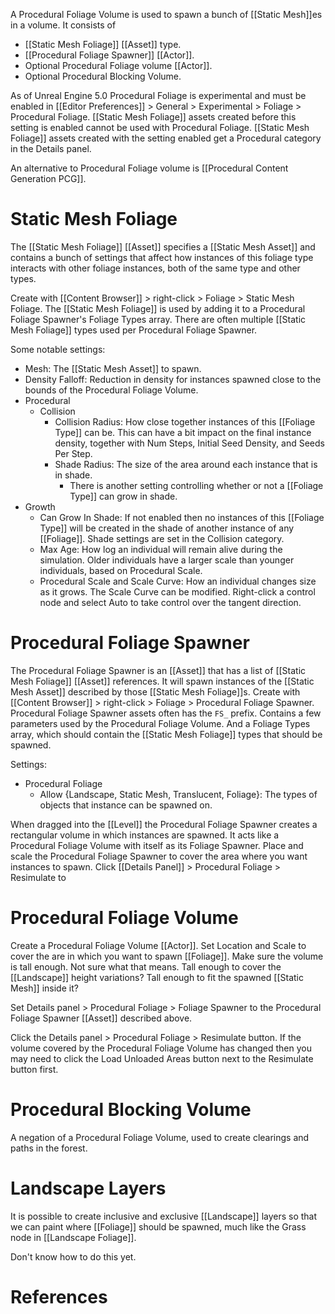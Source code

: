 A Procedural Foliage Volume is used to spawn a bunch of [[Static Mesh]]es in a volume.
It consists of
- [[Static Mesh Foliage]] [[Asset]] type.
- [[Procedural Foliage Spawner]] [[Actor]].
- Optional Procedural Foliage volume [[Actor]].
- Optional Procedural Blocking Volume.

As of Unreal Engine 5.0 Procedural Foliage is experimental and must be enabled in [[Editor Preferences]] > General > Experimental > Foliage > Procedural Foliage.
[[Static Mesh Foliage]] assets created before this setting is enabled cannot be used with Procedural Foliage.
[[Static Mesh Foliage]] assets created with the setting enabled get a Procedural category in the Details panel.


An alternative to Procedural Foliage volume is [[Procedural Content Generation PCG]].


# Static Mesh Foliage

The [[Static Mesh Foliage]] [[Asset]] specifies a [[Static Mesh Asset]] and contains a bunch of settings that affect how instances of this foliage type interacts with other foliage instances, both of the same type and other types.

Create with [[Content Browser]] > right-click > Foliage > Static Mesh Foliage.
The [[Static Mesh Foliage]] is used by adding it to a Procedural Foliage Spawner's Foliage Types array.
There are often multiple [[Static Mesh Foliage]] types used per Procedural Foliage Spawner.

Some notable settings:

- Mesh: The [[Static Mesh Asset]] to spawn.
- Density Falloff: Reduction in density for instances spawned close to the bounds of the Procedural Foliage Volume.
- Procedural
	- Collision
		- Collision Radius: How close together instances of this [[Foliage Type]] can be. This can have a bit impact on the final instance density, together with Num Steps, Initial Seed Density, and Seeds Per Step.
		- Shade Radius: The size of the area around each instance that is in shade.
			- There is another setting controlling whether or not a [[Foliage Type]] can grow in shade.
- Growth
	- Can Grow In Shade: If not enabled then no instances of this [[Foliage Type]] will be created in the shade of another instance of any [[Foliage]]. Shade settings are set in the Collision category.
	- Max Age: How log an individual will remain alive during the simulation. Older individuals have a larger scale than younger individuals, based on Procedural Scale.
	- Procedural Scale and Scale Curve: How an individual changes size as it grows. The Scale Curve can be modified. Right-click a control node and select Auto to take control over the tangent direction.


# Procedural Foliage Spawner

The Procedural Foliage Spawner is an [[Asset]] that has a list of [[Static Mesh Foliage]] [[Asset]] references.
It will spawn instances of the [[Static Mesh Asset]] described by those [[Static Mesh Foliage]]s.
Create with [[Content Browser]] > right-click > Foliage > Procedural Foliage Spawner.
Procedural Foliage Spawner assets often has the `FS_` prefix.
Contains a few parameters used by the Procedural Foliage Volume.
And a Foliage Types array, which should contain the [[Static Mesh Foliage]] types that should be spawned.

Settings:
- Procedural Foliage
	- Allow {Landscape, Static Mesh, Translucent, Foliage}: The types of objects that instance can be spawned on.

When dragged into the [[Level]] the Procedural Foliage Spawner creates a rectangular volume in which instances are spawned.
It acts like a Procedural Foliage Volume with itself as its Foliage Spawner.
Place and scale the Procedural Foliage Spawner to cover the area where you want instances to spawn.
Click [[Details Panel]] > Procedural Foliage > Resimulate to


# Procedural Foliage Volume

Create a Procedural Foliage Volume [[Actor]].
Set Location and Scale to cover the are in which  you want to spawn [[Foliage]].
Make sure the volume is tall enough.
Not sure what that means.
Tall enough to cover the [[Landscape]] height variations?
Tall enough to fit the spawned [[Static Mesh]] inside it?

Set Details panel > Procedural Foliage > Foliage Spawner to the Procedural Foliage Spawner [[Asset]] described above.

Click the Details panel > Procedural Foliage > Resimulate button.
If the volume covered by the Procedural Foliage Volume has changed then you may need to click the Load Unloaded Areas button next to the Resimulate button first.


# Procedural Blocking Volume

A negation of a Procedural Foliage Volume, used to create clearings and paths in the forest.


# Landscape Layers

It is possible to create inclusive and exclusive [[Landscape]] layers so that we can paint where [[Foliage]] should be spawned, much like the Grass node in [[Landscape Foliage]].

Don't know how to do this yet.


# References